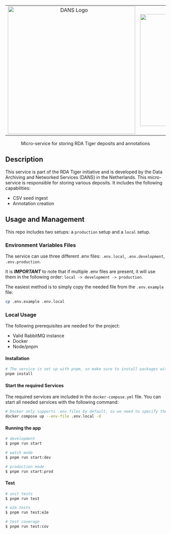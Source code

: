 <table align="center">
  <tr>
    <td align="center">
      <a href="https://dans.knaw.nl/" target="_blank">
        <img src="https://dans.knaw.nl/wp-content/uploads/2021/10/Logo-DANS.svg" width="400" alt="DANS Logo" />
      </a>
    </td>
    <td align="center">
      <a href="https://www.rd-alliance.org/" target="_blank">
        <img src="https://www.rd-alliance.org/wp-content/uploads/2024/04/RDA_Logotype_CMYK.png" width="350" alt="RDA LOGO" />
      </a>
    </td>
  </tr>
</table>


<p align="center">Micro-service for storing RDA Tiger deposits and annotations </p>

## Description

This service is part of the RDA Tiger initiative and is developed by the Data Archiving and Networked Services (DANS) in the Netherlands.
This micro-service is responsible for storing various deposits. It includes the following capabilities:

- CSV seed ingest
- Annotation creation

## Usage and Management

This repo includes two setups: a `production` setup and a `local` setup.

### Environment Variables Files

The service can use three different .env files: `.env.local`, `.env.development`, `.env.production`.

It is **_IMPORTANT_** to note that if multiple .env files are present, it will use them in the following order: `local -> development -> production`.

The easiest method is to simply copy the needed file from the `.env.example` file:

```bash
cp .env.example .env.local
```

### Local Usage

The following prerequisites are needed for the project:

- Valid RabbitMQ instance
- Docker
- Node/pnpm

#### Installation

```bash
# The service is set up with pnpm, so make sure to install packages with it.
pnpm install
```

#### Start the required Services

The required services are included in the `docker-compose.yml` file. You can start all needed services with the following command:

```bash
# Docker only supports .env files by default, so we need to specify the exact file.
docker compose up --env-file .env.local -d
```

#### Running the app

```bash
# development
$ pnpm run start

# watch mode
$ pnpm run start:dev

# production mode
$ pnpm run start:prod
```

#### Test

```bash
# unit tests
$ pnpm run test

# e2e tests
$ pnpm run test:e2e

# test coverage
$ pnpm run test:cov
```
